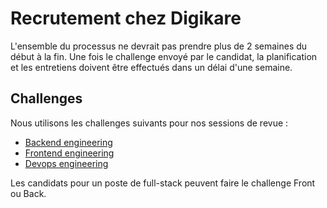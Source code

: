 # Recrutement chez Digikare


L'ensemble du processus ne devrait pas prendre plus de 2 semaines du début à la fin. Une fois le challenge envoyé par le candidat, la planification et les entretiens doivent être effectués dans un délai d'une semaine.

## Challenges

Nous utilisons les challenges suivants pour nos sessions de revue :

- [Backend engineering](./backend/README.md)
- [Frontend engineering](./frontend/README.md)
- [Devops engineering](./devops/README.md)

Les candidats pour un poste de full-stack peuvent faire le challenge Front ou Back.

